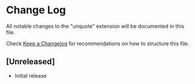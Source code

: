 # Change Log

All notable changes to the "unquote" extension will be documented in this file.

Check [Keep a Changelog](http://keepachangelog.com/) for recommendations on how to structure this file.

## [Unreleased]

- Initial release